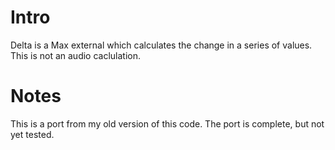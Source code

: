 # Intro
Delta is a Max external which calculates the change in a series of values. This
is not an audio caclulation.

# Notes
This is a port from my old version of this code. The port is complete, but not yet tested.
